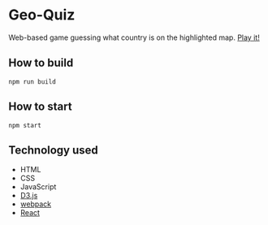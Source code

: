 # Geo-Quiz
Web-based game guessing what country is on the highlighted map. [Play it!]( https://frankuy.github.io/geo-quiz)

## How to build
```
npm run build
```

## How to start
```
npm start
```

## Technology used
* HTML
* CSS
* JavaScript
* [D3.js](https://d3js.org/)
* [webpack](https://webpack.js.org/)
* [React](https://reactjs.org/)
